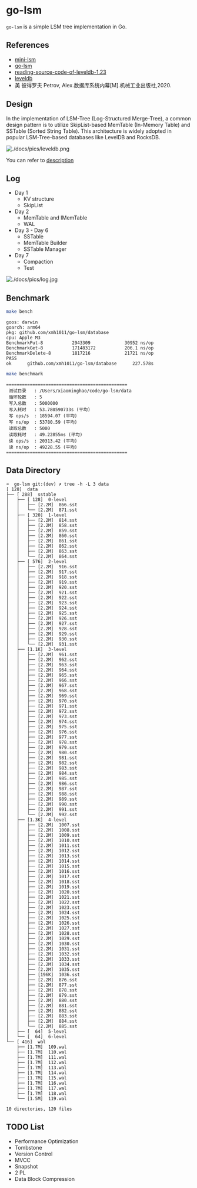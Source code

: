 # go-lsm

`go-lsm` is a simple LSM tree implementation in Go.

## References

- [mini-lsm](https://skyzh.github.io/mini-lsm/)
- [go-lsm](https://github.com/SarthakMakhija/go-lsm)
- [reading-source-code-of-leveldb-1.23](https://github.com/SmartKeyerror/reading-source-code-of-leveldb-1.23)
- [leveldb](https://github.com/merlin82/leveldb)
- 美 彼得罗夫 Petrov, Alex.数据库系统内幕[M].机械工业出版社,2020.

## Design

In the implementation of LSM-Tree (Log-Structured Merge-Tree), a common design pattern is to utilize SkipList-based MemTable (In-Memory Table) and SSTable (Sorted String Table). This architecture is widely adopted in popular LSM-Tree-based databases like LevelDB and RocksDB.

![./docs/pics/leveldb.png](./docs/pics/leveldb.png)

You can refer to [description](./docs/description.md)

## Log

- Day 1
  - KV structure
  - SkipList
- Day 2
  - MemTable and IMemTable
  - WAL
- Day 3 - Day 6
  - SSTable
  - MemTable Builder
  - SSTable Manager
- Day 7
  - Compaction
  - Test

![./docs/pics/log.jpg](./docs/pics/log.jpg)

## Benchmark

```bash
make bench
```

```text
goos: darwin
goarch: arm64
pkg: github.com/xmh1011/go-lsm/database
cpu: Apple M3
BenchmarkPut-8           2943309             30952 ns/op
BenchmarkGet-8           171483172           206.1 ns/op
BenchmarkDelete-8        1817216             21721 ns/op
PASS
ok      github.com/xmh1011/go-lsm/database      227.578s
```

```bash
make benchmark
```

```text
==============================================
 测试目录   : /Users/xiaominghao/code/go-lsm/data
 循环轮数   : 5
 写入总数   : 5000000
 写入耗时   : 53.780590733s (平均)
 写 ops/s  : 18594.07 (平均)
 写 ns/op  : 53780.59 (平均)
 读取总数   : 5000
 读取耗时   : 49.22855ms (平均)
 读 ops/s  : 20313.42 (平均)
 读 ns/op  : 49228.55 (平均)
==============================================
```

## Data Directory

```text
➜  go-lsm git:(dev) ✗ tree -h -L 3 data
[ 128]  data
├── [ 288]  sstable
│   ├── [ 128]  0-level
│   │   ├── [2.2M]  866.sst
│   │   └── [2.2M]  871.sst
│   ├── [ 320]  1-level
│   │   ├── [2.2M]  814.sst
│   │   ├── [2.2M]  858.sst
│   │   ├── [2.2M]  859.sst
│   │   ├── [2.2M]  860.sst
│   │   ├── [2.2M]  861.sst
│   │   ├── [2.2M]  862.sst
│   │   ├── [2.2M]  863.sst
│   │   └── [2.2M]  864.sst
│   ├── [ 576]  2-level
│   │   ├── [2.2M]  916.sst
│   │   ├── [2.2M]  917.sst
│   │   ├── [2.2M]  918.sst
│   │   ├── [2.2M]  919.sst
│   │   ├── [2.2M]  920.sst
│   │   ├── [2.2M]  921.sst
│   │   ├── [2.2M]  922.sst
│   │   ├── [2.2M]  923.sst
│   │   ├── [2.2M]  924.sst
│   │   ├── [2.2M]  925.sst
│   │   ├── [2.2M]  926.sst
│   │   ├── [2.2M]  927.sst
│   │   ├── [2.2M]  928.sst
│   │   ├── [2.2M]  929.sst
│   │   ├── [2.2M]  930.sst
│   │   └── [2.2M]  931.sst
│   ├── [1.1K]  3-level
│   │   ├── [2.2M]  961.sst
│   │   ├── [2.2M]  962.sst
│   │   ├── [2.2M]  963.sst
│   │   ├── [2.2M]  964.sst
│   │   ├── [2.2M]  965.sst
│   │   ├── [2.2M]  966.sst
│   │   ├── [2.2M]  967.sst
│   │   ├── [2.2M]  968.sst
│   │   ├── [2.2M]  969.sst
│   │   ├── [2.2M]  970.sst
│   │   ├── [2.2M]  971.sst
│   │   ├── [2.2M]  972.sst
│   │   ├── [2.2M]  973.sst
│   │   ├── [2.2M]  974.sst
│   │   ├── [2.2M]  975.sst
│   │   ├── [2.2M]  976.sst
│   │   ├── [2.2M]  977.sst
│   │   ├── [2.2M]  978.sst
│   │   ├── [2.2M]  979.sst
│   │   ├── [2.2M]  980.sst
│   │   ├── [2.2M]  981.sst
│   │   ├── [2.2M]  982.sst
│   │   ├── [2.2M]  983.sst
│   │   ├── [2.2M]  984.sst
│   │   ├── [2.2M]  985.sst
│   │   ├── [2.2M]  986.sst
│   │   ├── [2.2M]  987.sst
│   │   ├── [2.2M]  988.sst
│   │   ├── [2.2M]  989.sst
│   │   ├── [2.2M]  990.sst
│   │   ├── [2.2M]  991.sst
│   │   └── [2.2M]  992.sst
│   ├── [1.3K]  4-level
│   │   ├── [2.2M]  1007.sst
│   │   ├── [2.2M]  1008.sst
│   │   ├── [2.2M]  1009.sst
│   │   ├── [2.2M]  1010.sst
│   │   ├── [2.2M]  1011.sst
│   │   ├── [2.2M]  1012.sst
│   │   ├── [2.2M]  1013.sst
│   │   ├── [2.2M]  1014.sst
│   │   ├── [2.2M]  1015.sst
│   │   ├── [2.2M]  1016.sst
│   │   ├── [2.2M]  1017.sst
│   │   ├── [2.2M]  1018.sst
│   │   ├── [2.2M]  1019.sst
│   │   ├── [2.2M]  1020.sst
│   │   ├── [2.2M]  1021.sst
│   │   ├── [2.2M]  1022.sst
│   │   ├── [2.2M]  1023.sst
│   │   ├── [2.2M]  1024.sst
│   │   ├── [2.2M]  1025.sst
│   │   ├── [2.2M]  1026.sst
│   │   ├── [2.2M]  1027.sst
│   │   ├── [2.2M]  1028.sst
│   │   ├── [2.2M]  1029.sst
│   │   ├── [2.2M]  1030.sst
│   │   ├── [2.2M]  1031.sst
│   │   ├── [2.2M]  1032.sst
│   │   ├── [2.2M]  1033.sst
│   │   ├── [2.2M]  1034.sst
│   │   ├── [2.2M]  1035.sst
│   │   ├── [196K]  1036.sst
│   │   ├── [2.2M]  876.sst
│   │   ├── [2.2M]  877.sst
│   │   ├── [2.2M]  878.sst
│   │   ├── [2.2M]  879.sst
│   │   ├── [2.2M]  880.sst
│   │   ├── [2.2M]  881.sst
│   │   ├── [2.2M]  882.sst
│   │   ├── [2.2M]  883.sst
│   │   ├── [2.2M]  884.sst
│   │   └── [2.2M]  885.sst
│   ├── [  64]  5-level
│   └── [  64]  6-level
└── [ 416]  wal
    ├── [1.7M]  109.wal
    ├── [1.7M]  110.wal
    ├── [1.7M]  111.wal
    ├── [1.7M]  112.wal
    ├── [1.7M]  113.wal
    ├── [1.7M]  114.wal
    ├── [1.7M]  115.wal
    ├── [1.7M]  116.wal
    ├── [1.7M]  117.wal
    ├── [1.7M]  118.wal
    └── [1.5M]  119.wal

10 directories, 120 files
```

## TODO List

- Performance Optimization
- Tombstone
- Version Control
- MVCC
- Snapshot
- 2 PL
- Data Block Compression